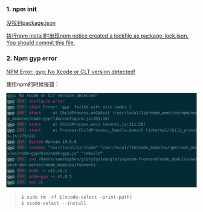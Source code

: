 ### 1. npm init

[没找到package.json](https://blog.csdn.net/qq_32068809/article/details/79512709)

[执行npm install时出现npm notice created a lockfile as package-lock.json. You should commit this file.](https://blog.csdn.net/roslu/article/details/107962585)



### 2. Npm gyp error

[NPM Error: gyp: No Xcode or CLT version detected!](https://www.cnblogs.com/zhennann/p/12272058.html)

使用npm的时候报错：

<img src="./images/npm-gyp-error.png" alt="image-20210113225433545" style="zoom:70%;" />

> ```shell
> $ sudo rm -rf $(xcode-select -print-path)
> $ xcode-select --install
> ```

